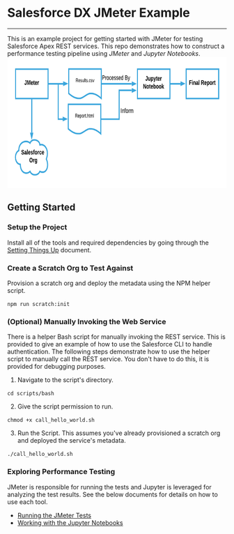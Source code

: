 # Salesforce DX JMeter Example

---
This is an example project for getting started with JMeter for
testing Salesforce Apex REST services. This repo demonstrates how to construct a performance testing pipeline using _JMeter_ and _Jupyter Notebooks_.  
<img src="./images/testing_pipeline.png"
     alt="The Testing Pipeline"
     style="height: 300px" />

## Getting Started
### Setup the Project
Install all of the tools and required dependencies by going through the 
[Setting Things Up](./docs/setup.md) document.

### Create a Scratch Org to Test Against
Provision a scratch org and deploy the metadata using the NPM helper script.
```shell
npm run scratch:init
```

### (Optional) Manually Invoking the Web Service

There is a helper Bash script for manually invoking the REST service. This
is provided to give an example of how to use the Salesforce CLI to handle
authentication. The following steps demonstrate how to use the helper script
to manually call the REST service. You don't have to do this, it is provided 
for debugging purposes.

1. Navigate to the script's directory.

```shell
cd scripts/bash
```

2. Give the script permission to run.

```shell
chmod +x call_hello_world.sh
```

3. Run the Script. This assumes you've already provisioned a scratch org and
   deployed the service's metadata.

```shell
./call_hello_world.sh
```

### Exploring Performance Testing
JMeter is responsible for running the tests and Jupyter is leveraged for 
analyzing the test results. See the below documents for details on how
to use each tool.

- [Running the JMeter Tests](./docs/jmeter_help.md)
- [Working with the Jupyter Notebooks](./docs/jupyter_help.md)